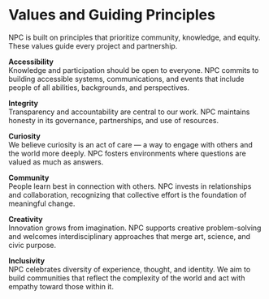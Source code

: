 # Values and Guiding Principles

NPC is built on principles that prioritize community, knowledge, and equity. These values guide every project and partnership.

**Accessibility**  
Knowledge and participation should be open to everyone. NPC commits to building accessible systems, communications, and events that include people of all abilities, backgrounds, and perspectives.

**Integrity**  
Transparency and accountability are central to our work. NPC maintains honesty in its governance, partnerships, and use of resources.

**Curiosity**  
We believe curiosity is an act of care — a way to engage with others and the world more deeply. NPC fosters environments where questions are valued as much as answers.

**Community**  
People learn best in connection with others. NPC invests in relationships and collaboration, recognizing that collective effort is the foundation of meaningful change.

**Creativity**  
Innovation grows from imagination. NPC supports creative problem-solving and welcomes interdisciplinary approaches that merge art, science, and civic purpose.

**Inclusivity**  
NPC celebrates diversity of experience, thought, and identity. We aim to build communities that reflect the complexity of the world and act with empathy toward those within it.
